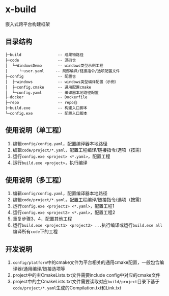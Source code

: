 # x-build
嵌入式跨平台构建框架

## 目录结构
```
├─build                -- 成果物路径
├─code                 -- 源码仓
│  └─WindowsDemo       -- windows类型示例工程
│     └─user.yaml     -- 局部编译/链接指令/选项配置文件
├─config               -- 配置仓
│  ├─windows           -- windows类型编译配置（示例）
│  ├─config.cmake      -- 通用配置cmake
│  └─config.yaml       -- 编译器本地路径配置
├─docker               -- Dockerfile
├─repo                 -- repo仓
├─build.exe            -- 构建入口脚本
└─config.exe           -- 配置入口脚本
```
## 使用说明（单工程）
1. 编辑`config/config.yaml`，配置编译器本地路径
2. 编辑`code/project/*.yaml`，配置工程编译/链接指令/选项（按需）
3. 运行`config.exe <project> <*.yaml>`，配置工程
4. 运行`build.exe <project>`，执行编译
## 使用说明（多工程）
1. 编辑`config/config.yaml`，配置编译器本地路径
2. 编辑`code/project/*.yaml`，配置工程编译/链接指令/选项（按需）
3. 运行`config.exe <project1> <*.yaml>`，配置工程1
4. 运行`config.exe <project2> <*.yaml>`，配置工程2
5. 重复步骤3、4，配置其他工程
6. 运行`build.exe <project1> <project2> ...`执行编译或运行`build.exe all`编译所有`code`下的工程
## 开发说明
1. `config/platform`中的cmake文件为平台相关的通用cmake配置，一般包含编译器/通用编译/链接选项等
2. project中的主CmakeLists.txt文件需要include config中对应的cmake文件
3. project中的主CmakeLists.txt文件需要读取对应`build/project`目录下基于`code/project/*.yaml`生成的Compilation.txt和Link.txt